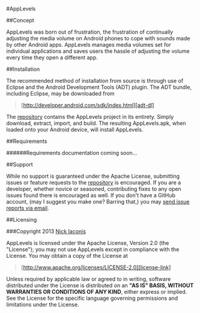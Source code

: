 #AppLevels

##Concept

AppLevels was born out of frustration,
the frustration of continually
adjusting the media volume on Android phones
to cope with sounds
made by other Android apps.
AppLevels manages media volumes set
for individual applications
and saves users the hassle
of adjusting the volume
every time they open a different app.

##Installation

The recommended method of installation from source
is through use of Eclipse and the
Android Development Tools (ADT) plugin.
The ADT bundle, including Eclipse,
may be downloaded from

> [http://developer.android.com/sdk/index.html][adt-dl]

The [repository][repo-link] contains
the AppLevels project
in its entirety.
Simply download, extract, import, and build.
The resulting AppLevels.apk,
when loaded onto your Android device,
will install AppLevels.

##Requirements

######Requirements documentation coming soon...

##Support

While no support is guaranteed under the Apache License,
submitting issues
or feature requests
to the [repository][issues-link]
is encouraged.
If you are a developer, whether novice or seasoned,
contributing fixes to any open issues found there
is encouraged as well.
If you don't have a GitHub account,
(may I suggest you make one?
Barring that,)
you may [send issue reports via email][issues-email].

##Licensing

###Copyright 2013 [Nick Iaconis][codefox421]

AppLevels is licensed under the Apache License, Version 2.0 (the "License");
you may not use AppLevels except in compliance with the License.
You may obtain a copy of the License at

> [http://www.apache.org/licenses/LICENSE-2.0][license-link]

Unless required by applicable law or agreed to in writing, software
distributed under the License is distributed on an __"AS IS" BASIS,
WITHOUT WARRANTIES OR CONDITIONS OF ANY KIND__, either express or implied.
See the License for the specific language governing permissions and
limitations under the License.


[adt-dl]: http://developer.android.com/sdk/index.html "Android Development Tools Bundle"
[repo-link]: https://github.com/codefox421/AppLevels "codefox421/AppLevels on GitHub"
[issues-link]: https://github.com/codefox421/AppLevels/issues "Issues for codefox421/AppLevels"
[issues-email]: mailto:nick.iaconis+applevelsissues@gmail.com?subject=Issue%20Report%3A%20AppLevels&body=Please%20be%20as%20descriptive%20as%20possible%20when%20writing%20your%20issue%20report.%20Thank%20you%20for%20your%20contribution!%20%5E_%5E "Send an Email to the Developer"
[codefox421]: https://github.com/codefox421 "Nick Iaconis on GitHub"
[license-link]: http://www.apache.org/licenses/LICENSE-2.0 "Apache License, Version 2.0"